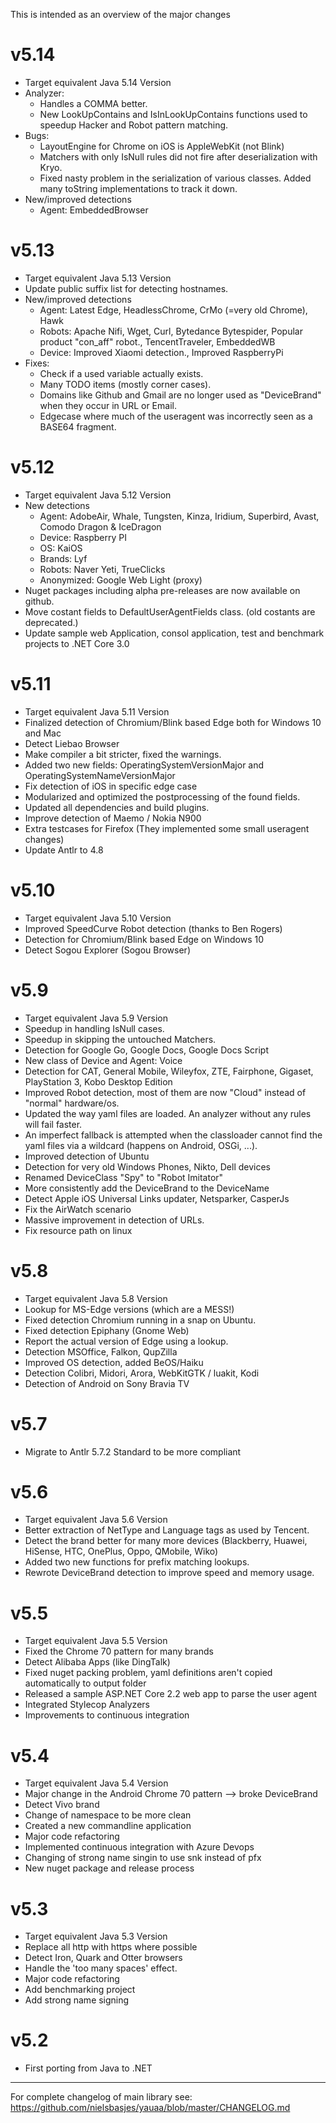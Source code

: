 This is intended as an overview of the major changes

v5.14
===
- Target equivalent Java 5.14 Version
- Analyzer:
  - Handles a COMMA better.
  - New LookUpContains and IsInLookUpContains functions used to speedup Hacker and Robot pattern matching.
- Bugs:
  - LayoutEngine for Chrome on iOS is AppleWebKit (not Blink)
  - Matchers with only IsNull rules did not fire after deserialization with Kryo.
  - Fixed nasty problem in the serialization of various classes. Added many toString implementations to track it down.
- New/improved detections
  - Agent: EmbeddedBrowser

v5.13
===
- Target equivalent Java 5.13 Version
- Update public suffix list for detecting hostnames.
- New/improved detections
  - Agent: Latest Edge, HeadlessChrome, CrMo (=very old Chrome), Hawk
  - Robots: Apache Nifi, Wget, Curl, Bytedance Bytespider, Popular product "con_aff" robot., TencentTraveler, EmbeddedWB
  - Device: Improved Xiaomi detection., Improved RaspberryPi
- Fixes:
  - Check if a used variable actually exists.
  - Many TODO items (mostly corner cases).
  - Domains like Github and Gmail are no longer used as "DeviceBrand" when they occur in URL or Email.
  - Edgecase where much of the useragent was incorrectly seen as a BASE64 fragment.

v5.12
===
- Target equivalent Java 5.12 Version
- New detections
  - Agent: AdobeAir, Whale, Tungsten, Kinza, Iridium, Superbird, Avast, Comodo Dragon & IceDragon
  - Device: Raspberry PI
  - OS: KaiOS
  - Brands: Lyf
  - Robots: Naver Yeti, TrueClicks
  - Anonymized: Google Web Light (proxy)
- Nuget packages including alpha pre-releases are now available on github.
- Move costant fields to DefaultUserAgentFields class. (old costants are deprecated.)
- Update sample web Application, consol application, test and benchmark projects to .NET Core 3.0 

v5.11
===
- Target equivalent Java 5.11 Version
- Finalized detection of Chromium/Blink based Edge both for Windows 10 and Mac
- Detect Liebao Browser
- Make compiler a bit stricter, fixed the warnings.
- Added two new fields: OperatingSystemVersionMajor and OperatingSystemNameVersionMajor
- Fix detection of iOS in specific edge case
- Modularized and optimized the postprocessing of the found fields.
- Updated all dependencies and build plugins.
- Improve detection of Maemo / Nokia N900
- Extra testcases for Firefox (They implemented some small useragent changes)
- Update Antlr to 4.8

v5.10
===
- Target equivalent Java 5.10 Version
- Improved SpeedCurve Robot detection (thanks to Ben Rogers)
- Detection for Chromium/Blink based Edge on Windows 10
- Detect Sogou Explorer (Sogou Browser)

v5.9
===
- Target equivalent Java 5.9 Version
- Speedup in handling IsNull cases.
- Speedup in skipping the untouched Matchers.
- Detection for Google Go, Google Docs, Google Docs Script
- New class of Device and Agent: Voice
- Detection for CAT, General Mobile, Wileyfox, ZTE, Fairphone, Gigaset, PlayStation 3, Kobo Desktop Edition
- Improved Robot detection, most of them are now "Cloud" instead of "normal" hardware/os.
- Updated the way yaml files are loaded. An analyzer without any rules will fail faster.
- An imperfect fallback is attempted when the classloader cannot find the yaml files via a wildcard (happens on Android, OSGi, ...).
- Improved detection of Ubuntu
- Detection for very old Windows Phones, Nikto, Dell devices
- Renamed DeviceClass "Spy" to "Robot Imitator" 
- More consistently add the DeviceBrand to the DeviceName
- Detect Apple iOS Universal Links updater, Netsparker, CasperJs
- Fix the AirWatch scenario
- Massive improvement in detection of URLs.
- Fix resource path on linux

v5.8
===
- Target equivalent Java 5.8 Version
- Lookup for MS-Edge versions (which are a MESS!)
- Fixed detection Chromium running in a snap on Ubuntu.
- Fixed detection Epiphany (Gnome Web)
- Report the actual version of Edge using a lookup.
- Detection MSOffice, Falkon, QupZilla
- Improved OS detection, added BeOS/Haiku
- Detection Colibri, Midori, Arora, WebKitGTK / luakit, Kodi
- Detection of Android on Sony Bravia TV

v5.7
===
- Migrate to Antlr 5.7.2 Standard to be more compliant

v5.6
===
- Target equivalent Java 5.6 Version
- Better extraction of NetType and Language tags as used by Tencent.
- Detect the brand better for many more devices (Blackberry, Huawei, HiSense, HTC, OnePlus, Oppo, QMobile, Wiko)
- Added two new functions for prefix matching lookups.
- Rewrote DeviceBrand detection to improve speed and memory usage.

v5.5
===
- Target equivalent Java 5.5 Version
- Fixed the Chrome 70 pattern for many brands
- Detect Alibaba Apps (like DingTalk)
- Fixed nuget packing problem, yaml definitions aren't copied automatically to output folder
- Released a sample ASP.NET Core 2.2 web app to parse the user agent
- Integrated Stylecop Analyzers
- Improvements to continuous integration

v5.4
===
- Target equivalent Java 5.4 Version
- Major change in the Android Chrome 70 pattern --> broke DeviceBrand
- Detect Vivo brand
- Change of namespace to be more clean
- Created a new commandline application
- Major code refactoring
- Implemented continuous integration with Azure Devops
- Changing of strong name singin to use snk instead of pfx
- New nuget package and release process

v5.3
===
- Target equivalent Java 5.3 Version
- Replace all http with https where possible 
- Detect Iron, Quark and Otter browsers
- Handle the 'too many spaces' effect.
- Major code refactoring
- Add benchmarking project
- Add strong name signing

v5.2
===
- First porting from Java to .NET

---------------------------------------------------------------------------------------------------------
For complete changelog of main library see: https://github.com/nielsbasjes/yauaa/blob/master/CHANGELOG.md